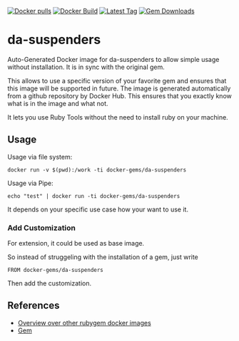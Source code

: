 [![Docker pulls](https://img.shields.io/docker/pulls/rubygem/da-suspenders.svg)](https://hub.docker.com/r/rubygem/da-suspenders/)
[![Docker Build](https://img.shields.io/docker/automated/rubygem/da-suspenders.svg)](https://hub.docker.com/r/rubygem/da-suspenders/)
[![Latest Tag](https://img.shields.io/github/tag/docker-rubygem/da-suspenders.svg)](https://hub.docker.com/r/rubygem/da-suspenders/)
[![Gem Downloads](https://img.shields.io/gem/dt/da-suspenders.svg)](https://rubygems.org/gems/da-suspenders/)
# da-suspenders

Auto-Generated Docker image for da-suspenders to allow simple usage without installation.
It is in sync with the original gem.

This allows to use a specific version of your favorite gem and ensures that this image will be supported in future.
The image is generated automatically from a github repository by Docker Hub.
This ensures that you exactly know what is in the image and what not.

It lets you use Ruby Tools without the need to install ruby on your machine.

## Usage

Usage via file system:

`docker run -v $(pwd):/work -ti docker-gems/da-suspenders`

Usage via Pipe:

`echo "test" | docker run -ti docker-gems/da-suspenders`

It depends on your specific use case how your want to use it.

### Add Customization

For extension, it could be used as base image.

So instead of struggeling with the installation of a gem, just write

`FROM docker-gems/da-suspenders`

Then add the customization.

## References

 - [Overview over other rubygem docker images](https://github.com/thinkbot/docker-rubygem)
 - [Gem](https://rubygems.org/gems/da-suspenders/)
